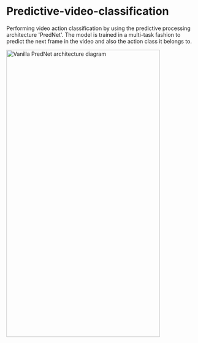 # Predictive-video-classification
Performing video action classification by using the predictive processing architecture 'PredNet'. The model is trained in a multi-task fashion to predict the next frame in the video and also the action class it belongs to.

<img src="https://github.com/RoshanRane/Predictive-video-classification/blob/master/Vanilla_PredNet.jpg"  height="750" width="400"
     alt="Vanilla PredNet architecture diagram"/>
